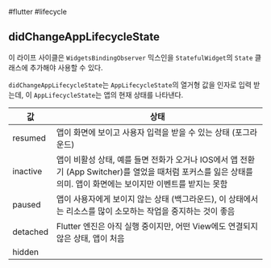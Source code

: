 #flutter #lifecycle

## didChangeAppLifecycleState
이 라이프 사이클은 `WidgetsBindingObserver` 믹스인을 `StatefulWidget`의 `State` 클래스에 추가해야 사용할 수 있다.

`didChangeAppLifecycleState`는 `AppLifecycleState`의 열거형 값을 인자로 입력 받는데, 이 `AppLifecycleState`는 앱의 현재 상태를 나타낸다.


| 값        | 상태                                                                                                    |
| -------- | ----------------------------------------------------------------------------------------------------- |
| resumed  | 앱이 화면에 보이고 사용자 입력을 받을 수 있는 상태 (포그라운드)                                                                 |
| inactive | 앱이 비활성 상태, 예를 들면 전화가 오거나 IOS에서 앱 전환기 (App Switcher)를 열었을 때처럼 포커스를 잃은 상태를 의미. 앱이 화면에는 보이지만 이벤트를 받지는 못함 |
| paused   | 앱이 사용자에게 보이지 않는 상태 (백그라운드), 이 상태에서는 리소스를 많이 소모하는 작업을 중지하는 것이 좋음                                       |
| detached | Flutter 엔진은 아직 실행 중이지만, 어떤 View에도 연결되지 않은 상태, 앱이 처음                                                   |
| hidden   |                                                                                                       |

